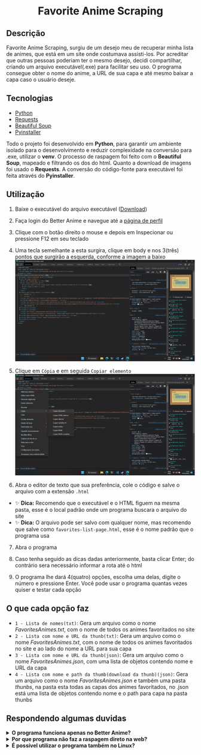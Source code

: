 <h1 align="center">Favorite Anime Scraping</h1>

## Descrição
Favorite Anime Scraping, surgiu de um desejo meu de recuperar minha lista de animes, que está em um site onde costumava assisti-los. Por acreditar que outras pessoas poderiam ter o mesmo desejo, decidi compartilhar, criando um arquivo executável(.exe) para facilitar seu uso. O programa consegue obter o nome do anime, a URL de sua capa e até mesmo baixar a capa caso o usuário deseje.

## Tecnologias
* [Python](https://www.python.org/)
* [Requests](https://requests.readthedocs.io/en/latest/)
* [Beautiful Soup](https://www.crummy.com/software/BeautifulSoup/bs4/doc.ptbr/)
* [Pyinstaller](https://pyinstaller.org/en/stable/)

Todo o projeto foi desenvolvido em **Python**, para garantir um ambiente isolado para o desenvolvimento e reduzir complexidade na conversão para .exe, utilizar o **venv**. O processo de raspagem foi feito com o **Beautiful Soup**, mapeado e filtrando os dos do html. Quanto a download de imagens foi usado o **Requests**. A conversão do código-fonte para executável foi feita através do **Pyinstaller**.

## Utilização
1. Baixe o executável do arquivo executável ([Download](https://github.com/JeffersonSimplicio/scraping-favorite-anime/raw/main/animeScraping.exe))

2. Faça login do Better Anime e navegue até a [página de perfil](https://betteranime.net/minha-conta)

3. Clique com o botão direito o mouse e depois em Inspecionar ou pressione F12 em seu teclado

4. Uma tecla semelhante a esta surgira, clique em body e nos 3(três) pontos que surgirão a esquerda, conforme a imagem a baixo
![image](./images_docs/image1.png)

5. Clique em `Cópia` e em seguida `Copiar elemento`
![image](./images_docs/image2.png)

6. Abra o editor de texto que sua preferência, cole o código e salve o arquivo com a extensão `.html`
- ✨ **Dica:** Recomendo que o executável e o HTML figuem na mesma pasta, esse é o local padrão onde um programa buscara o arquivo do site
- ✨ **Dica:** O arquivo pode ser salvo com qualquer nome, mas recomendo que salve como `favorites-list-page.html`, esse é o nome padrão que o programa usa

7. Abra o programa

8. Caso tenha seguido as dicas dadas anteriormente, basta clicar Enter; do contrário sera necessário informar a rota até o html

9.  O programa lhe dará 4(quatro) opções, escolha uma delas, digite o número e pressione Enter. Você pode usar o programa quantas vezes quiser e testar cada opção

## O que cada opção faz
 - `1 - Lista de nomes(txt)`: Gera um arquivo como o nome *FavoritesAnimes.txt*, com o nome de todos os animes favoritados no site
 - `2 - Lista com nome e URL da thunb(txt)`: Gera um arquivo como o nome *FavoritesAnimes.txt*, com o nome de todos os animes favoritados no site e ao lado do nome a URL para sua capa
 - `3 - Lista com nome e URL da thunb(json)`: Gera um arquivo como o nome *FavoritesAnimes.json*, com uma lista de objetos contendo nome e URL da capa
 - `4 - Lista com nome e path da thumb(download da thunb)(json)`: Gera um arquivo como o nome *FavoritesAnimes.json* e também uma pasta *thunbs*, na pasta esta todas as capas dos animes favoritados, no .json está uma lista de objetos contendo nome e o path para capa na pasta thunbs

## Respondendo algumas duvidas
<details>
  <summary><strong>O programa funciona apenas no Better Anime?</strong></summary>
  Sim. Seu devolvimento foi feito baseado-se na árvore DOM do Better Anime. Não sendo testando com nenhum outro site.
</details>
<details>
  <summary><strong>Por que programa não faz a raspagem direto na web?</strong></summary>
  O site usa reCaptcha dificultando tal tarefa, além disso, muitos usuários não se sentiriam confortáveis colocando suas credenciais.
</details>
<details>
  <summary><strong>É possível utilizar o programa também no Linux?</strong></summary>
  Sim. Por enquanto um modo simples de usar se limita ao Windows, para usar o programa no Linux, é necessário usá-lo a partir do código-fonte diretamente. Pretendo adiciona este modo de uso futuramente.
</details>
